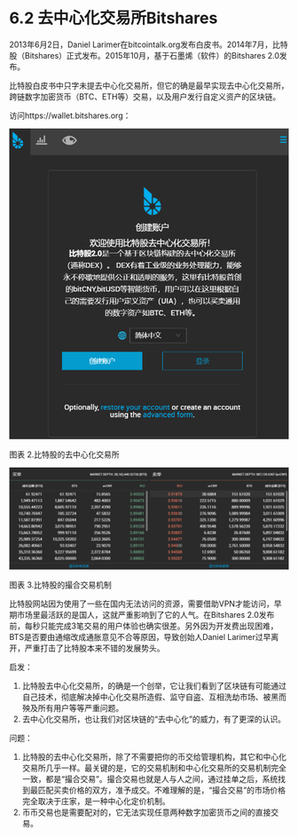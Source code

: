 # 6.2 去中心化交易所Bitshares

2013年6月2日，Daniel Larimer在bitcointalk.org发布白皮书。2014年7月，比特股（Bitshares）正式发布。2015年10月，基于石墨烯（软件）的Bitshares 2.0发布。

比特股白皮书中只字未提去中心化交易所，但它的确是最早实现去中心化交易所，跨链数字加密货币（BTC、ETH等）交易，以及用户发行自定义资产的区块链。

访问https://wallet.bitshares.org：

![](../.gitbook/assets/0.png)

图表 2.比特股的去中心化交易所

![](../.gitbook/assets/1%20%285%29.png)

图表 3.比特股的撮合交易机制

比特股网站因为使用了一些在国内无法访问的资源，需要借助VPN才能访问，早期市场里最活跃的是国人，这就严重影响到了它的人气。在Bitshares 2.0发布前，每秒只能完成3笔交易的用户体验也确实很差。另外因为开发费出现困难，BTS是否要由通缩改成通胀意见不合等原因，导致创始人Daniel Larimer过早离开，严重打击了比特股本来不错的发展势头。

启发：

1. 比特股去中心化交易所，的确是一个创举，它让我们看到了区块链有可能通过自己技术，彻底解决掉中心化交易所造假、监守自盗、互相洗劫市场、被黑而殃及所有用户等等严重问题。
2. 去中心化交易所，也让我们对区块链的“去中心化”的威力，有了更深的认识。

问题：

1. 比特股的去中心化交易所，除了不需要把你的币交给管理机构，其它和中心化交易所几乎一样。最关键的是，它的交易机制和中心化交易所的交易机制完全一致，都是“撮合交易”。撮合交易也就是人与人之间，通过挂单之后，系统找到最匹配买卖价格的双方，准予成交。不难理解的是，“撮合交易”的市场价格完全取决于庄家，是一种中心化定价机制。
2. 币币交易也是需要配对的，它无法实现任意两种数字加密货币之间的直接交易。

